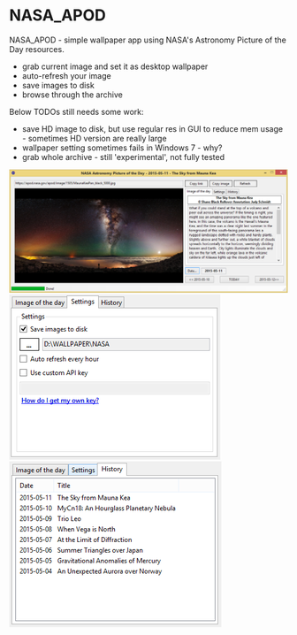 # NASA_APOD
NASA_APOD - simple wallpaper app using NASA's Astronomy Picture of the Day resources. 

* grab current image and set it as desktop wallpaper
* auto-refresh your image
* save images to disk
* browse through the archive

Below TODOs still needs some work:
* save HD image to disk, but use regular res in GUI to reduce mem usage - sometimes HD version are really large
* wallpaper setting sometimes fails in Windows 7 - why?
* grab whole archive - still 'experimental', not fully tested

![NASA_APOD](NASA_APOD.PNG?raw=true "NASA_APOD")
![NASA_APOD](SETTINGS.PNG?raw=true "NASA_APOD")      ![NASA_APOD](HISTORY.PNG?raw=true "NASA_APOD")
